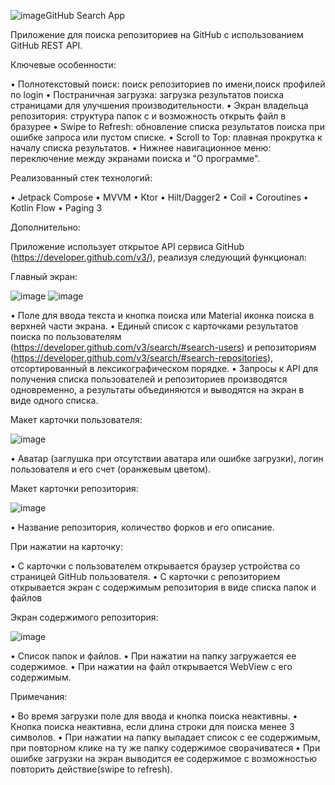 ![image](https://github.com/foru12/GitHubSearch/assets/72025140/7fb1d106-1e1e-4630-8a34-fa7cca00ba1f)GitHub Search App

Приложение для поиска репозиториев на GitHub с использованием GitHub REST API.

Ключевые особенности:

• Полнотекстовый поиск: поиск репозиториев по имени,поиск профилей по login
• Постраничная загрузка: загрузка результатов поиска страницами для улучшения производительности.
• Экран владельца репозитория: структура папок с и возможность открыть файл в бразурее
• Swipe to Refresh: обновление списка результатов поиска при ошибке запроса или пустом списке.
• Scroll to Top: плавная прокрутка к началу списка результатов.
• Нижнее навигационное меню: переключение между экранами поиска и "О программе".

Реализованный стек технологий:

• Jetpack Compose
• MVVM
• Ktor
• Hilt/Dagger2
• Coil
• Coroutines
• Kotlin Flow
• Paging 3


Дополнительно:

Приложение использует открытое API сервиса GitHub (https://developer.github.com/v3/), реализуя следующий функционал:

Главный экран:

![image](https://github.com/foru12/GitHubSearch/assets/72025140/8721c53e-c26a-4a8c-aa23-d7895a820956)
![image](https://github.com/foru12/GitHubSearch/assets/72025140/2ac7aac0-2cfe-473d-947a-b9498fde8461)



• Поле для ввода текста и кнопка поиска или Material иконка поиска в верхней части экрана.
• Единый список с карточками результатов поиска по пользователям (https://developer.github.com/v3/search/#search-users) и репозиториям (https://developer.github.com/v3/search/#search-repositories), отсортированный в лексикографическом порядке.
• Запросы к API для получения списка пользователей и репозиториев производятся одновременно, а результаты объединяются и выводятся на экран в виде одного списка.

Макет карточки пользователя:

![image](https://github.com/foru12/GitHubSearch/assets/72025140/d5f1a4a0-e61d-4724-ac60-a8ac6fee89d6)

• Аватар (заглушка при отсутствии аватара или ошибке загрузки), логин пользователя и его счет (оранжевым цветом).

Макет карточки репозитория:

![image](https://github.com/foru12/GitHubSearch/assets/72025140/d1cb4785-b886-4679-aa3b-444b6faa0cf8)

• Название репозитория, количество форков и его описание.

При нажатии на карточку:

• С карточки с пользователем открывается браузер устройства со страницей GitHub пользователя.
• С карточки с репозиторием открывается экран с содержимым репозитория в виде списка папок и файлов

Экран содержимого репозитория:

![image](https://github.com/foru12/GitHubSearch/assets/72025140/dda696f6-bbd5-443f-96d2-e5a787679f6b)


• Список папок и файлов.
• При нажатии на папку загружается ее содержимое.
• При нажатии на файл открывается WebView с его содержимым.

Примечания:

• Во время загрузки поле для ввода и кнопка поиска неактивны.
• Кнопка поиска неактивна, если длина строки для поиска менее 3 символов.
• При нажатии на папку выпадает список с ее содержимым, при повторном клике на ту же папку содержимое сворачиватеся
• При ошибке загрузки на экран выводится ее содержимое с возможностью повторить действие(swipe to refresh).

